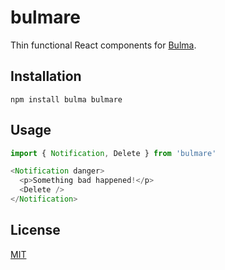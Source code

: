 # bulmare

Thin functional React components for [Bulma][].

## Installation

```shell
npm install bulma bulmare
```

## Usage

```js
import { Notification, Delete } from 'bulmare'

<Notification danger>
  <p>Something bad happened!</p>
  <Delete />
</Notification>
```

## License

[MIT][]

[Bulma]: http://bulma.io
[MIT]: ./LICENSE
